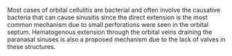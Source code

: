 Most cases of orbital cellulitis are bacterial and often involve the causative bacteria that can cause sinusitis since the direct extension is the most common mechanism due to small perforations were seen in the orbital septum. Hematogenous extension through the orbital veins draining the paranasal sinuses is also a proposed mechanism due to the lack of valves in these structures.